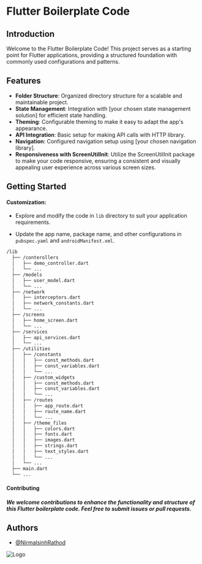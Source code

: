 # Flutter Boilerplate Code

## Introduction

Welcome to the Flutter Boilerplate Code! This project serves as a starting point for Flutter applications, providing a structured foundation with commonly used configurations and patterns.

## Features

- **Folder Structure**: Organized directory structure for a scalable and maintainable project.
- **State Management**: Integration with [your chosen state management solution] for efficient state handling.
- **Theming**: Configurable theming to make it easy to adapt the app's appearance.
- **API Integration**: Basic setup for making API calls with HTTP library.
- **Navigation**: Configured navigation setup using [your chosen navigation library].
- **Responsiveness with ScreenUtilInit**: Utilize the ScreenUtilInit package to make your code responsive, ensuring a consistent and visually appealing user experience across various screen sizes.



## Getting Started 

#### Customization:

- Explore and modify the code in `lib` directory to suit your application requirements.

- Update the app name, package name, and other configurations in `pubspec.yaml` and `androidManifest.xml`.

```bash
/lib
  ├── /conterollers
  │   ├── demo_controller.dart
  │   └── ...
  ├── /models
  │   ├── user_model.dart
  │   └── ...
  ├── /network
  │   ├── interceptors.dart
  │   ├── network_constants.dart
  │   └── ...
  ├── /screens
  │   ├── home_screen.dart
  │   └── ...
  ├── /services
  │   ├── api_services.dart
  │   └── ...
  ├── /utilities
  │   ├── /constants
  │   │   ├── const_methods.dart
  │   │   ├── const_variables.dart
  │   │   └── ...
  │   ├── /custom_widgets
  │   │   ├── const_methods.dart
  │   │   ├── const_variables.dart
  │   │   └── ...
  │   ├── /routes
  │   │   ├── app_route.dart
  │   │   ├── route_name.dart
  │   │   └── ...
  │   ├── /theme_files
  │   │   ├── colors.dart
  │   │   ├── fonts.dart
  │   │   ├── images.dart
  │   │   ├── strings.dart
  │   │   ├── text_styles.dart
  │   │   └── ...
  │   └── ...
  ├── main.dart
  └── ...
```

#### Contributing
##### We welcome contributions to enhance the functionality and structure of this Flutter boilerplate code. Feel free to submit issues or pull requests.


## Authors

- [@NirmalsinhRathod](https://github.com/NirmalsinhRathod)

![Logo](https://cdn-ggkmd.nitrocdn.com/BzULJouLEmmtjCpJwHCmTIgakvECFbms/assets/images/optimized/rev-f1e70e0/www.creolestudios.com/wp-content/uploads/2021/07/cs-logo.svg)